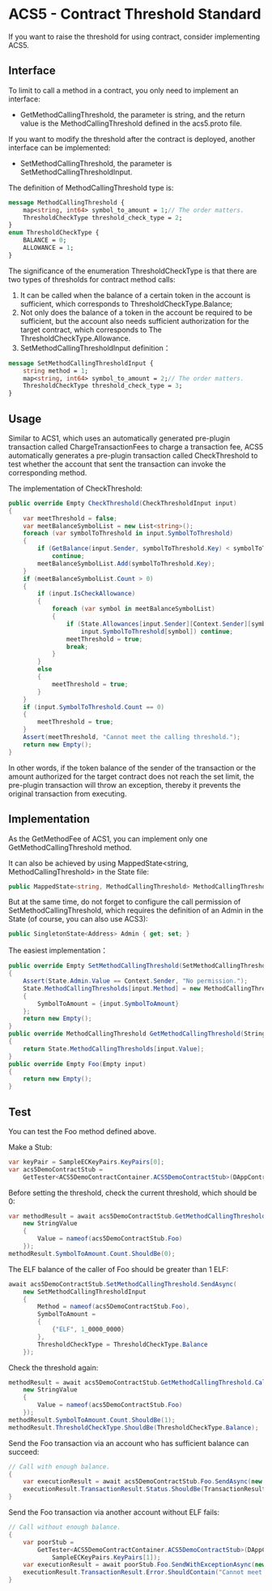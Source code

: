 # ACS5 - Contract Threshold Standard

If you want to raise the threshold for using contract, consider implementing ACS5.

## Interface

To limit to call a method in a contract, you only need to implement an interface:

* GetMethodCallingThreshold, the parameter is string, and the return value is the MethodCallingThreshold defined in the acs5.proto file.

If you want to modify the threshold after the contract is deployed, another interface can be implemented:

* SetMethodCallingThreshold, the parameter is SetMethodCallingThresholdInput.

The definition of MethodCallingThreshold type is:

```proto
message MethodCallingThreshold {
    map<string, int64> symbol_to_amount = 1;// The order matters.
    ThresholdCheckType threshold_check_type = 2;
}
enum ThresholdCheckType {
    BALANCE = 0;
    ALLOWANCE = 1;
}
```

The significance of the enumeration ThresholdCheckType is that there are two types of thresholds for contract method calls:

1. It can be called when the balance of a certain token in the account is sufficient, which corresponds to ThresholdCheckType.Balance;
2. Not only does the balance of a token in the account be required to be sufficient, but the account also needs sufficient authorization for the target contract, which corresponds to The ThresholdCheckType.Allowance.
3. SetMethodCallingThresholdInput definition：

```proto
message SetMethodCallingThresholdInput {
    string method = 1;
    map<string, int64> symbol_to_amount = 2;// The order matters.
    ThresholdCheckType threshold_check_type = 3;
}
```

## Usage

Similar to ACS1, which uses an automatically generated pre-plugin transaction called ChargeTransactionFees to charge a transaction fee, ACS5 automatically generates a pre-plugin transaction called CheckThreshold to test whether the account that sent the transaction can invoke the corresponding method.

The implementation of CheckThreshold:

```c#
public override Empty CheckThreshold(CheckThresholdInput input)
{
    var meetThreshold = false;
    var meetBalanceSymbolList = new List<string>();
    foreach (var symbolToThreshold in input.SymbolToThreshold)
    {
        if (GetBalance(input.Sender, symbolToThreshold.Key) < symbolToThreshold.Value)
            continue;
        meetBalanceSymbolList.Add(symbolToThreshold.Key);
    }
    if (meetBalanceSymbolList.Count > 0)
    {
        if (input.IsCheckAllowance)
        {
            foreach (var symbol in meetBalanceSymbolList)
            {
                if (State.Allowances[input.Sender][Context.Sender][symbol] <
                    input.SymbolToThreshold[symbol]) continue;
                meetThreshold = true;
                break;
            }
        }
        else
        {
            meetThreshold = true;
        }
    }
    if (input.SymbolToThreshold.Count == 0)
    {
        meetThreshold = true;
    }
    Assert(meetThreshold, "Cannot meet the calling threshold.");
    return new Empty();
}
```

In other words, if the token balance of the sender of the transaction or the amount authorized for the target contract does not reach the set limit, the pre-plugin transaction will throw an exception, thereby it prevents the original transaction from executing.

## Implementation

As the GetMethodFee of ACS1, you can implement only one GetMethodCallingThreshold method.

It can also be achieved by using MappedState<string, MethodCallingThreshold> in the State file:

```c#
public MappedState<string, MethodCallingThreshold> MethodCallingThresholds { get; set; }
```

But at the same time, do not forget to configure the call permission of SetMethodCallingThreshold, which requires the definition of an Admin in the State (of course, you can also use ACS3):

```c#
public SingletonState<Address> Admin { get; set; }
```

The easiest implementation：

```c#
public override Empty SetMethodCallingThreshold(SetMethodCallingThresholdInput input)
{
    Assert(State.Admin.Value == Context.Sender, "No permission.");
    State.MethodCallingThresholds[input.Method] = new MethodCallingThreshold
    {
        SymbolToAmount = {input.SymbolToAmount}
    };
    return new Empty();
}
public override MethodCallingThreshold GetMethodCallingThreshold(StringValue input)
{
    return State.MethodCallingThresholds[input.Value];
}
public override Empty Foo(Empty input)
{
    return new Empty();
}
```

## Test

You can test the Foo method defined above.

Make a Stub:

```c#
var keyPair = SampleECKeyPairs.KeyPairs[0];
var acs5DemoContractStub =
    GetTester<ACS5DemoContractContainer.ACS5DemoContractStub>(DAppContractAddress, keyPair);
```

Before setting the threshold, check the current threshold, which should be 0:

```c#
var methodResult = await acs5DemoContractStub.GetMethodCallingThreshold.CallAsync(
    new StringValue
    {
        Value = nameof(acs5DemoContractStub.Foo)
    });
methodResult.SymbolToAmount.Count.ShouldBe(0);
```

The ELF balance of the caller of Foo should be greater than 1 ELF:

```c#
await acs5DemoContractStub.SetMethodCallingThreshold.SendAsync(
    new SetMethodCallingThresholdInput
    {
        Method = nameof(acs5DemoContractStub.Foo),
        SymbolToAmount =
        {
            {"ELF", 1_0000_0000}
        },
        ThresholdCheckType = ThresholdCheckType.Balance
    });
```

Check the threshold again:

```c#
methodResult = await acs5DemoContractStub.GetMethodCallingThreshold.CallAsync(
    new StringValue
    {
        Value = nameof(acs5DemoContractStub.Foo)
    });
methodResult.SymbolToAmount.Count.ShouldBe(1);
methodResult.ThresholdCheckType.ShouldBe(ThresholdCheckType.Balance);
```

Send the Foo transaction via an account who has sufficient balance can succeed:

```c#
// Call with enough balance.
{
    var executionResult = await acs5DemoContractStub.Foo.SendAsync(new Empty());
    executionResult.TransactionResult.Status.ShouldBe(TransactionResultStatus.Mined);
}
```

Send the Foo transaction via another account without ELF fails:

```c#
// Call without enough balance.
{
    var poorStub =
        GetTester<ACS5DemoContractContainer.ACS5DemoContractStub>(DAppContractAddress,
            SampleECKeyPairs.KeyPairs[1]);
    var executionResult = await poorStub.Foo.SendWithExceptionAsync(new Empty());
    executionResult.TransactionResult.Error.ShouldContain("Cannot meet the calling threshold.");
}
```
